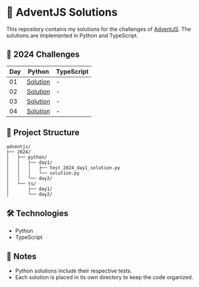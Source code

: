 # 🎄 AdventJS Solutions

This repository contains my solutions for the challenges of [AdventJS](https://adventjs.dev). The solutions are implemented in Python and TypeScript.

## 🎯 2024 Challenges

| Day | Python | TypeScript |
|-----|--------|------------|
| 01  | [Solution](2024/python/day1/solution.py) | - |
| 02  | [Solution](2024/python/day2/solution.py) | - |
| 03  | [Solution](2024/python/day3/solution.py) | - |
| 04  | [Solution](2024/python/day4/solution.py) | - |

## 🚀 Project Structure

```
adventjs/
├── 2024/
│   ├── python/
│   │   ├── day1/
│   │   │   ├── test_2024_day1_solution.py
│   │   │   └── solution.py
│   │   └── day2/
│   └── ts/
│       ├── day1/
│       └── day2/
```

## 🛠️ Technologies

- Python
- TypeScript

## 📝 Notes

- Python solutions include their respective tests.
- Each solution is placed in its own directory to keep the code organized.
